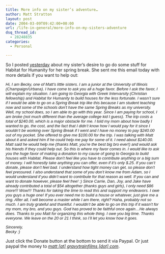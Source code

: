```yaml
---
title: More info on my sister’s adventure…
author: Matt Stratton
layout: post
date: 2004-03-09T09:42:00+00:00
url: /life-in-general/more-info-on-my-sisters-adventure
dsq_thread_id:
  - 28248835
categories:
  - Personal

---
```

So I posted [yesterday][1] about my sister&#8217;s desire to go do some stuff for Habitat for Humanity for her spring break. She sent me this email today with more details if you want to help out:

<font face="Helvetica" size="2"><em>Hi, I am Becky, one of Matt&#8217;s little sisters. I am a junior at the University of Illinois (Champaign/Urbana). I have come to ask you all a huge favor. Before I ask the favor, I will explain my situation. I am going to Georgia with Greek Intervarsity (Christian fellowship) and Habitat for Humanity to build houses for the less fortunate. I wasn&#8217;t sure if I would be able to go on a Spring Break trip like this because I am student teaching now and some of the schools don&#8217;t have the same Spring Breaks as my university. Well, my school does, so I am able to go with this year. Since I am paying for school, I am broke (not much different than the average college kid I guess). The trip costs a total of $240.00, which is a major obstacle for me. I told my mom about how badly I wanted to go, the cost, and the fact that I didn&#8217;t know how I would pay for it since I wouldn&#8217;t be working over Spring Break if I went and I have no money to pay $240.00 out of my pocket. She offered to g</em></font><font face="Helvetica" size="2"><em>ive me $100.00 for the trip. I was talking with Matt about it and asked him if he could help me pay for some of it. I need about $140.00. Matt said he would help me (thanks Matt, you&#8217;re the best big bro ever!) and would ask his friends if they could help out. So this is where my favor comes in. I would like to ask you the huge favor of making a donation to my cause of going to Georgia to build houses with Habitat. Please don&#8217;t feel like you have to contribute anything or a big sum of money. I will honestly take anything you can offer, even if it&#8217;s only $.25. If you can&#8217;t donate, please don&#8217;t feel bad. I understand how tight money can get, so please don&#8217;t feel pressured. I also understand that some of you don&#8217;t know me from Adam, so I would understand if you didn&#8217;t want to contribute for that reason as well. If you can and want to donate however, please feel free! :) Since Carrie, Dan, Joy, and Jake have already contributed a total of $54 altogether (thanks guys and girls), I only need $86 more!!! Wow!!! Thanks for taking the time to read this and support my endeavors. I owe you guys a huge one! If you ever need me to build a house or whatever, just give me a ring. After all, I will become a master while I am there, right? Haha, probably not so much. I am truly grateful and thankful. I wouldn&#8217;t be able to go on this trip if it wasn&#8217;t for my mom, my bro, and you guys. God has proved to be faithful once again&#8230;He always does. Thanks to you Matt for organizing this whole thing. I owe you big time. Thanks everyone. We leave on the 20 or 21 I think, so I&#8217;ll let you know how it goes. </p> 

<p>
  Sincerely, <br />Becky :)</em> </font>
</p>

<p>
  Just click the Donate button at the bottom to send it via Paypal. Or just paypal the money to <i><a href="javascript:DeCryptX('2o0a3w1u2B2i1s0a2x1z1u2t0a3l2p0f2k1m1n2u0.1d3r1n')">matt [at] gravytrainfilms [dot] com</a></i>.
</p>

 [1]: https://mugsy1274.livejournal.com/212547.html